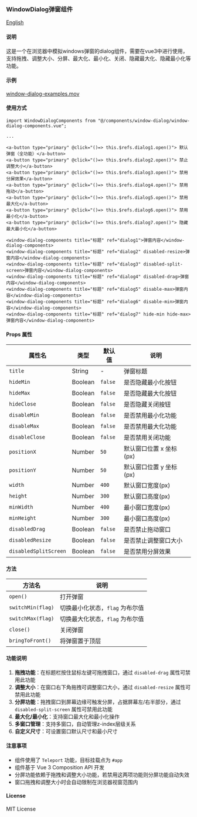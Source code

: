 ### WindowDialog弹窗组件

[English](README_EN.md)

#### 说明

这是一个在浏览器中模拟windows弹窗的dialog组件，需要在vue3中进行使用，支持拖拽、调整大小、分屏、最大化、最小化、关闭、隐藏最大化、隐藏最小化等功能。

#### 示例

[window-dialog-examples.mov](../examples/window-dialog-examples.mov)

#### 使用方式

```vue
import WindowDialogComponents from "@/components/window-dialog/window-dialog-components.vue";

...

<a-button type="primary" @click="()=> this.$refs.dialog1.open()"> 默认弹窗（全功能）</a-button>
<a-button type="primary" @click="()=> this.$refs.dialog2.open()"> 禁止调整大小</a-button>
<a-button type="primary" @click="()=> this.$refs.dialog3.open()"> 禁用分屏效果</a-button>
<a-button type="primary" @click="()=> this.$refs.dialog4.open()"> 禁用拖动</a-button>
<a-button type="primary" @click="()=> this.$refs.dialog5.open()"> 禁用最大化</a-button>
<a-button type="primary" @click="()=> this.$refs.dialog6.open()"> 禁用最小化</a-button>
<a-button type="primary" @click="()=> this.$refs.dialog7.open()"> 隐藏最大最小化</a-button>

<window-dialog-components title="标题" ref="dialog1">弹窗内容</window-dialog-components>
<window-dialog-components title="标题" ref="dialog2" disabled-resize>弹窗内容</window-dialog-components>
<window-dialog-components title="标题" ref="dialog3" disabled-split-screen>弹窗内容</window-dialog-components>
<window-dialog-components title="标题" ref="dialog4" disabled-drag>弹窗内容</window-dialog-components>
<window-dialog-components title="标题" ref="dialog5" disable-max>弹窗内容</window-dialog-components>
<window-dialog-components title="标题" ref="dialog6" disable-min>弹窗内容</window-dialog-components>
<window-dialog-components title="标题" ref="dialog7" hide-min hide-max>弹窗内容</window-dialog-components>
```

#### Props 属性

| 属性名                   | 类型      | 默认值     | 说明              |
|-----------------------|---------|---------|-----------------|
| `title`               | String  | -       | 弹窗标题            |
| `hideMin`             | Boolean | `false` | 是否隐藏最小化按钮       |
| `hideMax`             | Boolean | `false` | 是否隐藏最大化按钮       |
| `hideClose`           | Boolean | `false` | 是否隐藏关闭按钮        |
| `disableMin`          | Boolean | `false` | 是否禁用最小化功能       |
| `disableMax`          | Boolean | `false` | 是否禁用最大化功能       |
| `disableClose`        | Boolean | `false` | 是否禁用关闭功能        |
| `positionX`           | Number  | `50`    | 默认窗口位置 x 坐标(px) |
| `positionY`           | Number  | `50`    | 默认窗口位置 y 坐标(px) |
| `width`               | Number  | `400`   | 默认窗口宽度(px)      |
| `height`              | Number  | `300`   | 默认窗口高度(px)      |
| `minWidth`            | Number  | `400`   | 最小窗口宽度(px)      |
| `minHeight`           | Number  | `300`   | 最小窗口高度(px)      |
| `disabledDrag`        | Boolean | `false` | 是否禁止拖动窗口        |
| `disabledResize`      | Boolean | `false` | 是否禁止调整窗口大小      |
| `disabledSplitScreen` | Boolean | `false` | 是否禁用分屏效果        |

#### 方法

| 方法名               | 说明                  |
|-------------------|---------------------|
| `open()`          | 打开弹窗                |
| `switchMin(flag)` | 切换最小化状态，`flag` 为布尔值 |
| `switchMax(flag)` | 切换最大化状态，`flag` 为布尔值 |
| `close()`         | 关闭弹窗                |
| `bringToFront()`  | 将弹窗置于顶层             |

#### 功能说明

1. **拖拽功能**：在标题栏按住鼠标左键可拖拽窗口，通过 `disabled-drag` 属性可禁用此功能
2. **调整大小**：在窗口右下角拖拽可调整窗口大小，通过 `disabled-resize` 属性可禁用此功能
3. **分屏功能**：拖拽窗口到屏幕边缘可触发分屏，占据屏幕左/右半部分，通过 `disabled-split-screen` 属性可禁用此功能
4. **最大化/最小化**：支持窗口最大化和最小化操作
5. **多窗口管理**：支持多窗口，自动管理z-index层级关系
6. **自定义尺寸**：可设置窗口默认尺寸和最小尺寸

#### 注意事项

- 组件使用了 `Teleport` 功能，目标挂载点为 `#app`
- 组件基于 Vue 3 Composition API 开发
- 分屏功能依赖于拖拽和调整大小功能，若禁用这两项功能则分屏功能自动失效
- 窗口拖拽和调整大小时会自动限制在浏览器视窗范围内

#### License

MIT License
